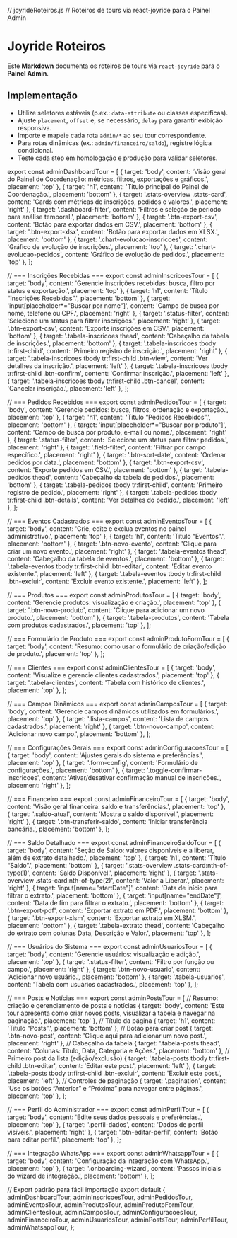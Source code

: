 // joyrideRoteiros.js
// Roteiros de tours via react-joyride para o Painel Admin

# Joyride Roteiros

Este **Markdown** documenta os roteiros de tours via `react-joyride` para o **Painel Admin**.

## Implementação

- Utilize seletores estáveis (p.ex.: `data-attribute` ou classes específicas).  
- Ajuste `placement`, `offset` e, se necessário, `delay` para garantir exibição responsiva.  
- Importe e mapeie cada rota `admin/*` ao seu tour correspondente.  
- Para rotas dinâmicas (ex.: `admin/financeiro/saldo`), registre lógica condicional.  
- Teste cada step em homologação e produção para validar seletores.  


export const adminDashboardTour = [
{ target: 'body', content: 'Visão geral do Painel de Coordenação: métricas, filtros, exportações e gráficos.', placement: 'top' },
{ target: 'h1', content: 'Título principal do Painel de Coordenação.', placement: 'bottom' },
{ target: '.stats-overview .stats-card', content: 'Cards com métricas de inscrições, pedidos e valores.', placement: 'right' },
{ target: '.dashboard-filter', content: 'Filtros e seleção de período para análise temporal.', placement: 'bottom' },
{ target: '.btn-export-csv', content: 'Botão para exportar dados em CSV.', placement: 'bottom' },
{ target: '.btn-export-xlsx', content: 'Botão para exportar dados em XLSX.', placement: 'bottom' },
{ target: '.chart-evolucao-inscricoes', content: 'Gráfico de evolução de inscrições.', placement: 'top' },
{ target: '.chart-evolucao-pedidos', content: 'Gráfico de evolução de pedidos.', placement: 'top' },
];

// === Inscrições Recebidas ===
export const adminInscricoesTour = [
{ target: 'body', content: 'Gerencie inscrições recebidas: busca, filtro por status e exportação.', placement: 'top' },
{ target: 'h1', content: 'Título “Inscrições Recebidas”.', placement: 'bottom' },
{ target: 'input[placeholder*="Buscar por nome"]', content: 'Campo de busca por nome, telefone ou CPF.', placement: 'right' },
{ target: '.status-filter', content: 'Selecione um status para filtrar inscrições.', placement: 'right' },
{ target: '.btn-export-csv', content: 'Exporte inscrições em CSV.', placement: 'bottom' },
{ target: '.tabela-inscricoes thead', content: 'Cabeçalho da tabela de inscrições.', placement: 'bottom' },
{ target: '.tabela-inscricoes tbody tr:first-child', content: 'Primeiro registro de inscrição.', placement: 'right' },
{ target: '.tabela-inscricoes tbody tr:first-child .btn-view', content: 'Ver detalhes da inscrição.', placement: 'left' },
{ target: '.tabela-inscricoes tbody tr:first-child .btn-confirm', content: 'Confirmar inscrição.', placement: 'left' },
{ target: '.tabela-inscricoes tbody tr:first-child .btn-cancel', content: 'Cancelar inscrição.', placement: 'left' },
];

// === Pedidos Recebidos ===
export const adminPedidosTour = [
{ target: 'body', content: 'Gerencie pedidos: busca, filtros, ordenação e exportação.', placement: 'top' },
{ target: 'h1', content: 'Título “Pedidos Recebidos”.', placement: 'bottom' },
{ target: 'input[placeholder*="Buscar por produto"]', content: 'Campo de busca por produto, e-mail ou nome.', placement: 'right' },
{ target: '.status-filter', content: 'Selecione um status para filtrar pedidos.', placement: 'right' },
{ target: '.field-filter', content: 'Filtrar por campo específico.', placement: 'right' },
{ target: '.btn-sort-date', content: 'Ordenar pedidos por data.', placement: 'bottom' },
{ target: '.btn-export-csv', content: 'Exporte pedidos em CSV.', placement: 'bottom' },
{ target: '.tabela-pedidos thead', content: 'Cabeçalho da tabela de pedidos.', placement: 'bottom' },
{ target: '.tabela-pedidos tbody tr:first-child', content: 'Primeiro registro de pedido.', placement: 'right' },
{ target: '.tabela-pedidos tbody tr:first-child .btn-details', content: 'Ver detalhes do pedido.', placement: 'left' },
];

// === Eventos Cadastrados ===
export const adminEventosTour = [
{ target: 'body', content: 'Crie, edite e exclua eventos no painel administrativo.', placement: 'top' },
{ target: 'h1', content: 'Título “Eventos”.', placement: 'bottom' },
{ target: '.btn-novo-evento', content: 'Clique para criar um novo evento.', placement: 'right' },
{ target: '.tabela-eventos thead', content: 'Cabeçalho da tabela de eventos.', placement: 'bottom' },
{ target: '.tabela-eventos tbody tr:first-child .btn-editar', content: 'Editar evento existente.', placement: 'left' },
{ target: '.tabela-eventos tbody tr:first-child .btn-excluir', content: 'Excluir evento existente.', placement: 'left' },
];

// === Produtos ===
export const adminProdutosTour = [
{ target: 'body', content: 'Gerencie produtos: visualização e criação.', placement: 'top' },
{ target: '.btn-novo-produto', content: 'Clique para adicionar um novo produto.', placement: 'bottom' },
{ target: '.tabela-produtos', content: 'Tabela com produtos cadastrados.', placement: 'top' },
];

// === Formulário de Produto ===
export const adminProdutoFormTour = [
{ target: 'body', content: 'Resumo: como usar o formulário de criação/edição de produto.', placement: 'top' },
];

// === Clientes ===
export const adminClientesTour = [
{ target: 'body', content: 'Visualize e gerencie clientes cadastrados.', placement: 'top' },
{ target: '.tabela-clientes', content: 'Tabela com histórico de clientes.', placement: 'top' },
];

// === Campos Dinâmicos ===
export const adminCamposTour = [
{ target: 'body', content: 'Gerencie campos dinâmicos utilizados em formulários.', placement: 'top' },
{ target: '.lista-campos', content: 'Lista de campos cadastrados.', placement: 'right' },
{ target: '.btn-novo-campo', content: 'Adicionar novo campo.', placement: 'bottom' },
];

// === Configurações Gerais ===
export const adminConfiguracoesTour = [
{ target: 'body', content: 'Ajustes gerais do sistema e preferências.', placement: 'top' },
{ target: '.form-config', content: 'Formulário de configurações.', placement: 'bottom' },
{ target: '.toggle-confirmar-inscricoes', content: 'Ativar/desativar confirmação manual de inscrições.', placement: 'right' },
];

// === Financeiro ===
export const adminFinanceiroTour = [
{ target: 'body', content: 'Visão geral financeira: saldo e transferências.', placement: 'top' },
{ target: '.saldo-atual', content: 'Mostra o saldo disponível.', placement: 'right' },
{ target: '.btn-transferir-saldo', content: 'Iniciar transferência bancária.', placement: 'bottom' },
];

// === Saldo Detalhado ===
export const adminFinanceiroSaldoTour = [
{ target: 'body', content: 'Seção de Saldo: valores disponíveis e a liberar, além de extrato detalhado.', placement: 'top' },
{ target: 'h1', content: 'Título “Saldo”.', placement: 'bottom' },
{ target: '.stats-overview .stats-card:nth-of-type(1)', content: 'Saldo Disponível.', placement: 'right' },
{ target: '.stats-overview .stats-card:nth-of-type(2)', content: 'Valor a Liberar.', placement: 'right' },
{ target: 'input[name="startDate"]', content: 'Data de início para filtrar o extrato.', placement: 'bottom' },
{ target: 'input[name="endDate"]', content: 'Data de fim para filtrar o extrato.', placement: 'bottom' },
{ target: '.btn-export-pdf', content: 'Exportar extrato em PDF.', placement: 'bottom' },
{ target: '.btn-export-xlsm', content: 'Exportar extrato em XLSM.', placement: 'bottom' },
{ target: '.tabela-extrato thead', content: 'Cabeçalho do extrato com colunas Data, Descrição e Valor.', placement: 'top' },
];

// === Usuários do Sistema ===
export const adminUsuariosTour = [
{ target: 'body', content: 'Gerencie usuários: visualização e adição.', placement: 'top' },
{ target: '.status-filter', content: 'Filtro por função ou campo.', placement: 'right' },
{ target: '.btn-novo-usuario', content: 'Adicionar novo usuário.', placement: 'bottom' },
{ target: '.tabela-usuarios', content: 'Tabela com usuários cadastrados.', placement: 'top' },
];

// === Posts e Notícias ===
export const adminPostsTour = [
// Resumo: criação e gerenciamento de posts e notícias
{ target: 'body', content: 'Este tour apresenta como criar novos posts, visualizar a tabela e navegar na paginação.', placement: 'top' },
// Título da página
{ target: 'h1', content: 'Título “Posts”.', placement: 'bottom' },
// Botão para criar post
{ target: '.btn-novo-post', content: 'Clique aqui para adicionar um novo post.', placement: 'right' },
// Cabeçalho da tabela
{ target: '.tabela-posts thead', content: 'Colunas: Título, Data, Categoria e Ações.', placement: 'bottom' },
// Primeiro post da lista (edição/exclusão)
{ target: '.tabela-posts tbody tr:first-child .btn-editar', content: 'Editar este post.', placement: 'left' },
{ target: '.tabela-posts tbody tr:first-child .btn-excluir', content: 'Excluir este post.', placement: 'left' },
// Controles de paginação
{ target: '.pagination', content: 'Use os botões “Anterior” e “Próxima” para navegar entre páginas.', placement: 'top' },
];

// === Perfil do Administrador ===
export const adminPerfilTour = [
{ target: 'body', content: 'Edite seus dados pessoais e preferências.', placement: 'top' },
{ target: '.perfil-dados', content: 'Dados de perfil visíveis.', placement: 'right' },
{ target: '.btn-editar-perfil', content: 'Botão para editar perfil.', placement: 'top' },
];

// === Integração WhatsApp ===
export const adminWhatsappTour = [
{ target: 'body', content: 'Configuração da integração com WhatsApp.', placement: 'top' },
{ target: '.onboarding-wizard', content: 'Passos iniciais do wizard de integração.', placement: 'bottom' },
];

// Export padrão para fácil importação
export default {
adminDashboardTour,
adminInscricoesTour,
adminPedidosTour,
adminEventosTour,
adminProdutosTour,
adminProdutoFormTour,
adminClientesTour,
adminCamposTour,
adminConfiguracoesTour,
adminFinanceiroTour,
adminUsuariosTour,
adminPostsTour,
adminPerfilTour,
adminWhatsappTour,
};
